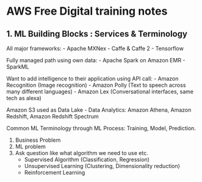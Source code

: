 # AWS Free Digital training notes

## 1. ML Building Blocks : Services & Terminology

All major frameworks:
    - Apache MXNex
    - Caffe & Caffe 2
    - Tensorflow

Fully managed path using own data:
    - Apache Spark on Amazon EMR
    - SparkML

Want to add intelligence to their application using API call:
    - Amazon Recognition (Image recognition)
    - Amazon Polly (Text to speech across many different languages)
    - Amazon Lex (Conversational interfaces, same tech as alexa)

Amazon S3 used as Data Lake
    - Data Analytics: Amazon Athena, Amazon Redshift, Amazon Redshift Spectrum

Common ML Terminology through ML Process: Training, Model, Prediction.

1. Business Problem
2. ML problem
3. Ask question like what algorithm we need to use etc.
    * Supervised Algorithm (Classification, Regression)
    * Unsupervised Learning (Clustering, Dimensionality reduction)
    * Reinforcement Learning

